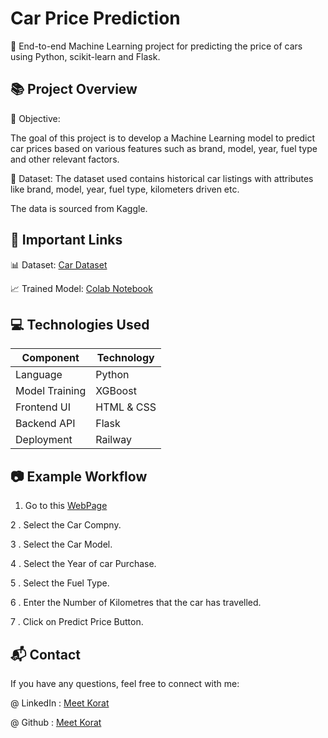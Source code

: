 
# Car Price Prediction 

🚀 End-to-end Machine Learning project for predicting the price of cars using Python, scikit-learn and Flask.




## 📚 Project Overview

🔹 Objective:

The goal of this project is to develop a Machine Learning model to predict car prices based on various features such as brand, model, year, fuel type and other relevant factors.

🔹 Dataset:
The dataset used contains historical car listings with attributes like brand, model, year, fuel type, kilometers driven etc.

The data is sourced from Kaggle.


## 🔗 Important Links

📊 Dataset: [Car Dataset](https://github.com/meetkorat05/Car-Price-Prediction-using-ML/blob/main/Cleaned_Car.csv)

📈 Trained Model: [Colab Notebook](https://github.com/meetkorat05/Car-Price-Prediction-using-ML/blob/main/Car_Price_Prediction_ML.ipynb)



## 💻 Technologies Used

| Component          | Technology                                                                |
| ----------------- | ------------------------------------------------------------------ |
| Language | Python |
| Model Training | XGBoost |
| Frontend UI | HTML & CSS|
| Backend API | Flask|
| Deployment | Railway |

## 📷 Example Workflow
1. Go to this [WebPage](https://web-production-2ed1.up.railway.app/)

2 . Select the Car Compny.

3 . Select the Car Model.

4 . Select the Year of car Purchase.

5 . Select the Fuel Type.

6 . Enter the Number of Kilometres that the car has travelled.

7 . Click on Predict Price Button.
## 📬 Contact

If you have any questions, feel free to connect with me:

@ LinkedIn : [Meet Korat](https://www.linkedin.com/in/meet-korat-4353a7284/)

@ Github : [Meet Korat](https://github.com/meetkorat05)
